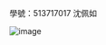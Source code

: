 學號：513717017 沈佩如

![image](https://github.com/user-attachments/assets/28e6b606-c508-456e-9dae-50be50df1399)

